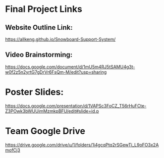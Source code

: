 # Final Project Links 
## Website Outline Link:
https://allkeng.github.io/Snowboard-Support-System/

## Video Brainstorming:
https://docs.google.com/document/d/1mU5m4RJ5tSAMU4g3t-w0f2z5n2yrtG7gDrVr6FsQm-M/edit?usp=sharing

# Poster Slides: 
https://docs.google.com/presentation/d/1VAPSc3FoCZ_T56rHuFCte-Z3POwk3bWUUimMzmkpBFU/edit#slide=id.p

# Team Google Drive 
https://drive.google.com/drive/u/1/folders/1i4gcqPtq2rSGewTi_L9oFO3x2AmofCj3